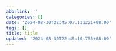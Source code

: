 ```yaml
---
abbrlink: ''
categories: []
date: '2024-08-30T22:45:07.131221+08:00'
tags: []
title: title
updated: '2024-08-30T22:45:10.755+08:00'
---
```

